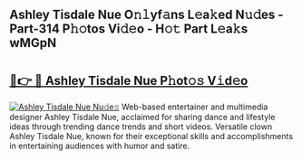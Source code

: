 ## Ashley Tisdale Nue O𝚗𝚕yf𝚊ns L𝚎a𝚔ed N𝚞𝚍es - Part-314 P𝚑𝚘tos Vi𝚍𝚎o - H𝚘𝚝 Part L𝚎a𝚔s wMGpN

# <h2><a href="http://kf48ke.oniu.top/?m=Ashley+Tisdale+Nue">🔗👉 🔴 Ashley Tisdale Nue P𝚑ot𝚘𝚜 V𝚒d𝚎o</a></h2>

[![Ashley Tisdale Nue Nu𝚍e𝚜](https://i.imgur.com/0qMVB7G.gif)](http://kf48ke.oniu.top/?m=Ashley+Tisdale+Nue)
Web-based entertainer and multimedia designer Ashley Tisdale Nue, acclaimed for sharing dance and lifestyle ideas through trending dance trends and short videos. Versatile clown Ashley Tisdale Nue, known for their exceptional skills and accomplishments in entertaining audiences with humor and satire.  
